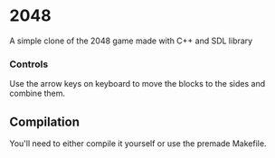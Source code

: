 # 2048
A simple clone of the 2048 game made with C++ and SDL library

### Controls 
Use the arrow keys on keyboard to move the blocks to the sides and combine them.

## Compilation
You'll need to either compile it yourself or use the premade Makefile.
